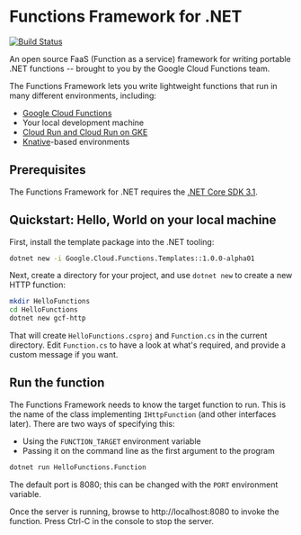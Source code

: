 # Functions Framework for .NET

[![Build Status](https://travis-ci.com/GoogleCloudPlatform/functions-framework-dotnet.svg?branch=master)](https://travis-ci.com/GoogleCloudPlatform/functions-framework-dotnet)

An open source FaaS (Function as a service) framework for writing portable
.NET functions -- brought to you by the Google Cloud Functions team.

The Functions Framework lets you write lightweight functions that run in many
different environments, including:

*   [Google Cloud Functions](https://cloud.google.com/functions/)
*   Your local development machine
*   [Cloud Run and Cloud Run on GKE](https://cloud.google.com/run/)
*   [Knative](https://github.com/knative/)-based environments

## Prerequisites

The Functions Framework for .NET requires the [.NET Core SDK 3.1](https://dotnet.microsoft.com/download).

## Quickstart: Hello, World on your local machine

First, install the template package into the .NET tooling:

```sh
dotnet new -i Google.Cloud.Functions.Templates::1.0.0-alpha01
```

Next, create a directory for your project, and use `dotnet new` to
create a new HTTP function:

```sh
mkdir HelloFunctions
cd HelloFunctions
dotnet new gcf-http
```

That will create `HelloFunctions.csproj` and `Function.cs` in
the current directory. Edit `Function.cs` to have a look at what's
required, and provide a custom message if you want.

## Run the function

The Functions Framework needs to know the target function to run.
This is the name of the class implementing `IHttpFunction` (and other interfaces later).
There are two ways of specifying this:

- Using the `FUNCTION_TARGET` environment variable
- Passing it on the command line as the first argument to the program

```sh
dotnet run HelloFunctions.Function
```

The default port is 8080; this can be changed with the `PORT`
environment variable.

Once the server is running, browse to http://localhost:8080 to
invoke the function. Press Ctrl-C in the console to stop the server.
